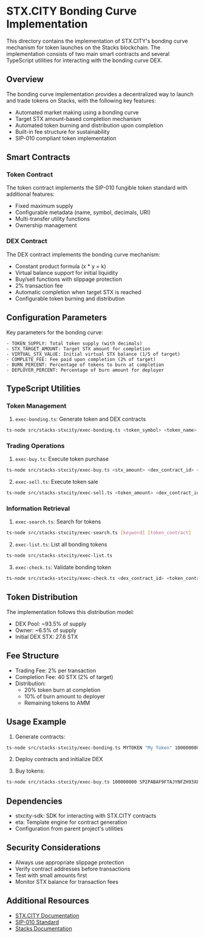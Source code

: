 # STX.CITY Bonding Curve Implementation

This directory contains the implementation of STX.CITY's bonding curve mechanism for token launches on the Stacks blockchain. The implementation consists of two main smart contracts and several TypeScript utilities for interacting with the bonding curve DEX.

## Overview

The bonding curve implementation provides a decentralized way to launch and trade tokens on Stacks, with the following key features:

- Automated market making using a bonding curve
- Target STX amount-based completion mechanism
- Automated token burning and distribution upon completion
- Built-in fee structure for sustainability
- SIP-010 compliant token implementation

## Smart Contracts

### Token Contract

The token contract implements the SIP-010 fungible token standard with additional features:

- Fixed maximum supply
- Configurable metadata (name, symbol, decimals, URI)
- Multi-transfer utility functions
- Ownership management

### DEX Contract

The DEX contract implements the bonding curve mechanism:

- Constant product formula (x \* y = k)
- Virtual balance support for initial liquidity
- Buy/sell functions with slippage protection
- 2% transaction fee
- Automatic completion when target STX is reached
- Configurable token burning and distribution

## Configuration Parameters

Key parameters for the bonding curve:

```clarity
- TOKEN_SUPPLY: Total token supply (with decimals)
- STX_TARGET_AMOUNT: Target STX amount for completion
- VIRTUAL_STX_VALUE: Initial virtual STX balance (1/5 of target)
- COMPLETE_FEE: Fee paid upon completion (2% of target)
- BURN_PERCENT: Percentage of tokens to burn at completion
- DEPLOYER_PERCENT: Percentage of burn amount for deployer
```

## TypeScript Utilities

### Token Management

1. `exec-bonding.ts`: Generate token and DEX contracts

```bash
ts-node src/stacks-stxcity/exec-bonding.ts <token_symbol> <token_name> <token_max_supply> <token_decimals> <token_uri> <creator>
```

### Trading Operations

1. `exec-buy.ts`: Execute token purchase

```bash
ts-node src/stacks-stxcity/exec-buy.ts <stx_amount> <dex_contract_id> <token_contract_id> <token_symbol> [slippage]
```

2. `exec-sell.ts`: Execute token sale

```bash
ts-node src/stacks-stxcity/exec-sell.ts <token_amount> <dex_contract_id> <token_contract_id> <token_symbol> [slippage]
```

### Information Retrieval

1. `exec-search.ts`: Search for tokens

```bash
ts-node src/stacks-stxcity/exec-search.ts [keyword] [token_contract]
```

2. `exec-list.ts`: List all bonding tokens

```bash
ts-node src/stacks-stxcity/exec-list.ts
```

3. `exec-check.ts`: Validate bonding token

```bash
ts-node src/stacks-stxcity/exec-check.ts <dex_contract_id> <token_contract_id>
```

## Token Distribution

The implementation follows this distribution model:

- DEX Pool: ~93.5% of supply
- Owner: ~6.5% of supply
- Initial DEX STX: 27.6 STX

## Fee Structure

- Trading Fee: 2% per transaction
- Completion Fee: 40 STX (2% of target)
- Distribution:
  - 20% token burn at completion
  - 10% of burn amount to deployer
  - Remaining tokens to AMM

## Usage Example

1. Generate contracts:

```bash
ts-node src/stacks-stxcity/exec-bonding.ts MYTOKEN "My Token" 1000000000000 6 "https://token-uri.json" SP2PABAF9FTAJYNFZH93XENAJ8FVY99RRM50D2JG9
```

2. Deploy contracts and initialize DEX

3. Buy tokens:

```bash
ts-node src/stacks-stxcity/exec-buy.ts 100000000 SP2PABAF9FTAJYNFZH93XENAJ8FVY99RRM50D2JG9.mytoken-stxcity-dex SP2PABAF9FTAJYNFZH93XENAJ8FVY99RRM50D2JG9.mytoken MYTOKEN
```

## Dependencies

- stxcity-sdk: SDK for interacting with STX.CITY contracts
- eta: Template engine for contract generation
- Configuration from parent project's utilities

## Security Considerations

- Always use appropriate slippage protection
- Verify contract addresses before transactions
- Test with small amounts first
- Monitor STX balance for transaction fees

## Additional Resources

- [STX.CITY Documentation](https://docs.stx.city)
- [SIP-010 Standard](https://github.com/stacksgov/sips/blob/main/sips/sip-010/sip-010-fungible-token-standard.md)
- [Stacks Documentation](https://docs.stacks.co)
